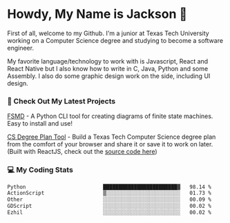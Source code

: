 # Howdy, My Name is Jackson 🤠

First of all, welcome to my Github. I'm a junior at Texas Tech University working on a Computer Science degree and studying to become a software engineer.

My favorite language/technology to work with is Javascript, React and React Native but I also know how to write in C, Java, Python and some Assembly. 
I also do some graphic design work on the side, including UI design.

### 🔨 Check Out My Latest Projects
[FSMD](https://github.com/jaxcksn/FSMD) - A Python CLI tool for creating diagrams of finite state machines. Easy to install and use!

[CS Degree Plan Tool](https://csplan.jaxcksn.dev/) - Build a Texas Tech Computer Science degree plan from the comfort of your browser and share it or save it to work on later. (Built with ReactJS, check out the [source code here](https://github.com/jaxcksn/CompSciDegreePlan))

<!---
jaxcksn/jaxcksn is a ✨ special ✨ repository because its `README.md` (this file) appears on your GitHub profile.
You can click the Preview link to take a look at your changes.
--->

### 💻 My Coding Stats
<!--START_SECTION:waka-->

```txt
Python                         ████████████████████████▓   98.14 %
ActionScript                   ▒░░░░░░░░░░░░░░░░░░░░░░░░   01.73 %
Other                          ░░░░░░░░░░░░░░░░░░░░░░░░░   00.09 %
GDScript                       ░░░░░░░░░░░░░░░░░░░░░░░░░   00.02 %
Ezhil                          ░░░░░░░░░░░░░░░░░░░░░░░░░   00.02 %
```

<!--END_SECTION:waka-->
